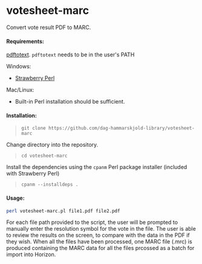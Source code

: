 # votesheet-marc
Convert vote result PDF to MARC.

#### Requirements:
[pdftotext](https://www.xpdfreader.com/pdftotext-man.html). `pdftotext` needs to be in the user's PATH

Windows: 
* [Strawberry Perl](http://strawberryperl.com/)

Mac/Linux: 
* Built-in Perl installation should be sufficient.

#### Installation:
> `git clone https://github.com/dag-hammarskjold-library/votesheet-marc`

Change directory into the repository.
> `cd votesheet-marc`

Install the dependencies using the `cpanm` Perl package installer (included with Strawberry Perl)
> `cpanm --installdeps .`

#### Usage:

```bash
perl votesheet-marc.pl file1.pdf file2.pdf
```

For each file path provided to the script, the user will be prompted to manually enter the resolution symbol for the vote in the file. The user is able to review the results on the screen, to compare with the data in the PDF if they wish. When all the files have been processed, one MARC file (.mrc) is produced containing the MARC data for all the files prcossed as a batch for import into Horizon. 
